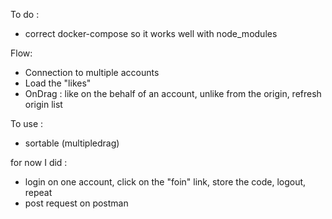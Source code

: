 To do :
* correct docker-compose so it works well with node_modules

Flow:
* Connection to multiple accounts
* Load the "likes"
* OnDrag : like on the behalf of an account, unlike from the origin, refresh origin list

To use :
* sortable (multipledrag)

for now I did :
* login on one account, click on the "foin" link, store the code, logout, repeat
* post request on postman